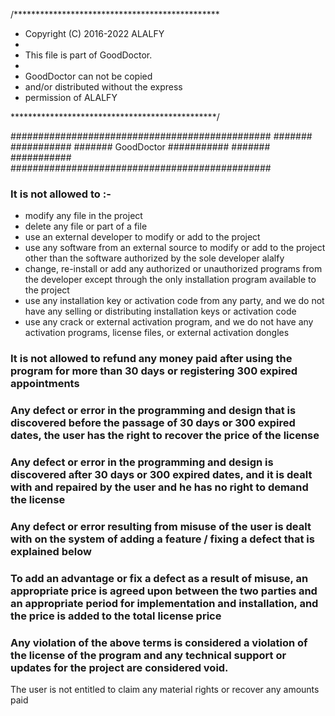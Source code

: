 /***********************************************
 * Copyright (C) 2016-2022 ALALFY
 *
 * This file is part of GoodDoctor.
 *
 * GoodDoctor can not be copied
 * and/or distributed without the express
 * permission of ALALFY

 ***********************************************/

###############################################
#######                             ###########
#######        GoodDoctor           ###########
#######                             ###########
###############################################

### It is not allowed to :-

* modify any file in the project
* delete any file or part of a file
* use an external developer to modify or add to the project
* use any software from an external source to modify or add to the project other than the software authorized by the sole developer alalfy
* change, re-install or add any authorized or unauthorized programs from the developer except through the only installation program available to the project
* use any installation key or activation code from any party, and we do not have any selling or distributing installation keys or activation code
* use any crack or external activation program, and we do not have any activation programs, license files, or external activation dongles

### It is not allowed to refund any money paid after using the program for more than 30 days or registering 300 expired appointments

### Any defect or error in the programming and design that is discovered before the passage of 30 days or 300 expired dates, the user has the right to recover the price of the license

### Any defect or error in the programming and design is discovered after 30 days or 300 expired dates, and it is dealt with and repaired by the user and he has no right to demand the license

### Any defect or error resulting from misuse of the user is dealt with on the system of adding a feature / fixing a defect that is explained below

### To add an advantage or fix a defect as a result of misuse, an appropriate price is agreed upon between the two parties and an appropriate period for implementation and installation, and the price is added to the total license price

### Any violation of the above terms is considered a violation of the license of the program and any technical support or updates for the project are considered void.

The user is not entitled to claim any material rights or recover any amounts paid

